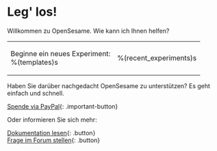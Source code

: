 # Leg' los!

Willkommen zu OpenSesame. Wie kann ich Ihnen helfen?

<table><tr><td>

Beginne ein neues Experiment:<br />
%(templates)s

</td><td>

%(recent_experiments)s

</td></tr></table>

Haben Sie darüber nachgedacht OpenSesame zu unterstützen? Es geht einfach und schnell.

[Spende via PayPal](https://www.paypal.com/cgi-bin/webscr?cmd=_s-xclick&hosted_button_id=QEWKSAY4WMKRW){: .important-button}

Oder informieren Sie sich mehr:

[Dokumentation lesen](http://osdoc.cogsci.nl){: .button}<br />
[Frage im Forum stellen](http://forum.cogsci.nl){: .button}<br />

